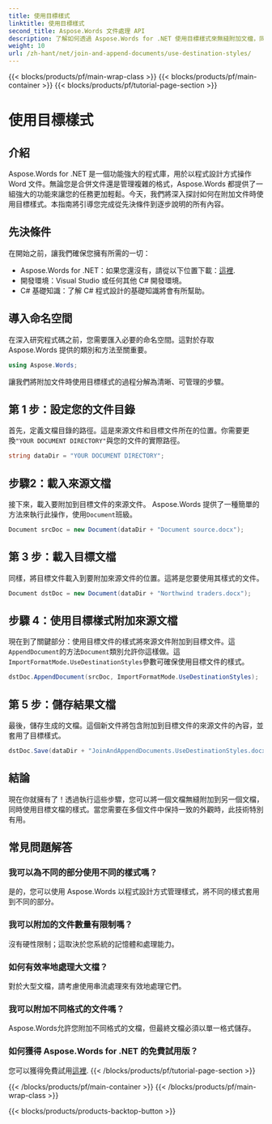 ```yaml
---
title: 使用目標樣式
linktitle: 使用目標樣式
second_title: Aspose.Words 文件處理 API
description: 了解如何透過 Aspose.Words for .NET 使用目標樣式來無縫附加文檔，同時保持格式一致。
weight: 10
url: /zh-hant/net/join-and-append-documents/use-destination-styles/
---
```


{{< blocks/products/pf/main-wrap-class >}}
{{< blocks/products/pf/main-container >}}
{{< blocks/products/pf/tutorial-page-section >}}

# 使用目標樣式

## 介紹

Aspose.Words for .NET 是一個功能強大的程式庫，用於以程式設計方式操作 Word 文件。無論您是合併文件還是管理複雜的格式，Aspose.Words 都提供了一組強大的功能來讓您的任務更加輕鬆。今天，我們將深入探討如何在附加文件時使用目標樣式。本指南將引導您完成從先決條件到逐步說明的所有內容。

## 先決條件

在開始之前，讓我們確保您擁有所需的一切：

-  Aspose.Words for .NET：如果您還沒有，請從以下位置下載：[這裡](https://releases.aspose.com/words/net/).
- 開發環境：Visual Studio 或任何其他 C# 開發環境。
- C# 基礎知識：了解 C# 程式設計的基礎知識將會有所幫助。

## 導入命名空間

在深入研究程式碼之前，您需要匯入必要的命名空間。這對於存取 Aspose.Words 提供的類別和方法至關重要。

```csharp
using Aspose.Words;
```

讓我們將附加文件時使用目標樣式的過程分解為清晰、可管理的步驟。

## 第 1 步：設定您的文件目錄

首先，定義文檔目錄的路徑。這是來源文件和目標文件所在的位置。你需要更換`"YOUR DOCUMENT DIRECTORY"`與您的文件的實際路徑。

```csharp
string dataDir = "YOUR DOCUMENT DIRECTORY";
```

## 步驟2：載入來源文檔

接下來，載入要附加到目標文件的來源文件。 Aspose.Words 提供了一種簡單的方法來執行此操作，使用`Document`班級。

```csharp
Document srcDoc = new Document(dataDir + "Document source.docx");
```

## 第 3 步：載入目標文檔

同樣，將目標文件載入到要附加來源文件的位置。這將是您要使用其樣式的文件。

```csharp
Document dstDoc = new Document(dataDir + "Northwind traders.docx");
```

## 步驟 4：使用目標樣式附加來源文檔

現在到了關鍵部分：使用目標文件的樣式將來源文件附加到目標文件。這`AppendDocument`的方法`Document`類別允許你這樣做。這`ImportFormatMode.UseDestinationStyles`參數可確保使用目標文件的樣式。

```csharp
dstDoc.AppendDocument(srcDoc, ImportFormatMode.UseDestinationStyles);
```

## 第 5 步：儲存結果文檔

最後，儲存生成的文檔。這個新文件將包含附加到目標文件的來源文件的內容，並套用了目標樣式。

```csharp
dstDoc.Save(dataDir + "JoinAndAppendDocuments.UseDestinationStyles.docx");
```

## 結論

現在你就擁有了！透過執行這些步驟，您可以將一個文檔無縫附加到另一個文檔，同時使用目標文檔的樣式。當您需要在多個文件中保持一致的外觀時，此技術特別有用。

## 常見問題解答

### 我可以為不同的部分使用不同的樣式嗎？
是的，您可以使用 Aspose.Words 以程式設計方式管理樣式，將不同的樣式套用到不同的部分。

### 我可以附加的文件數量有限制嗎？
沒有硬性限制；這取決於您系統的記憶體和處理能力。

### 如何有效率地處理大文檔？
對於大型文檔，請考慮使用串流處理來有效地處理它們。

### 我可以附加不同格式的文件嗎？
Aspose.Words允許您附加不同格式的文檔，但最終文檔必須以單一格式儲存。

### 如何獲得 Aspose.Words for .NET 的免費試用版？
您可以獲得免費試用[這裡](https://releases.aspose.com/).
{{< /blocks/products/pf/tutorial-page-section >}}

{{< /blocks/products/pf/main-container >}}
{{< /blocks/products/pf/main-wrap-class >}}

{{< blocks/products/products-backtop-button >}}
